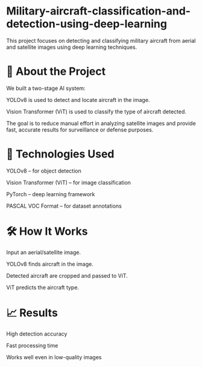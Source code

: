 # Military-aircraft-classification-and-detection-using-deep-learning

This project focuses on detecting and classifying military aircraft from aerial and satellite images using deep learning techniques.

 # 📌 About the Project
We built a two-stage AI system:

YOLOv8 is used to detect and locate aircraft in the image.

Vision Transformer (ViT) is used to classify the type of aircraft detected.

The goal is to reduce manual effort in analyzing satellite images and provide fast, accurate results for surveillance or defense purposes.

# 🧠 Technologies Used
YOLOv8 – for object detection

Vision Transformer (ViT) – for image classification

PyTorch – deep learning framework

PASCAL VOC Format – for dataset annotations

# 🛠️ How It Works
Input an aerial/satellite image.

YOLOv8 finds aircraft in the image.

Detected aircraft are cropped and passed to ViT.

ViT predicts the aircraft type.

 # 📈 Results
High detection accuracy

Fast processing time

Works well even in low-quality images
